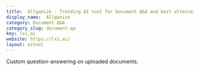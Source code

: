 ```yaml
---
title:  Allganize - Trending AI tool for Document Q&A and best alternatives
display_name:  Allganize
category: Document Q&A
category_slug: document-qa
key: lxi_ai
website: https://lxi.ai/
layout: aitool
---
```


Custom question-answering on uploaded documents.
